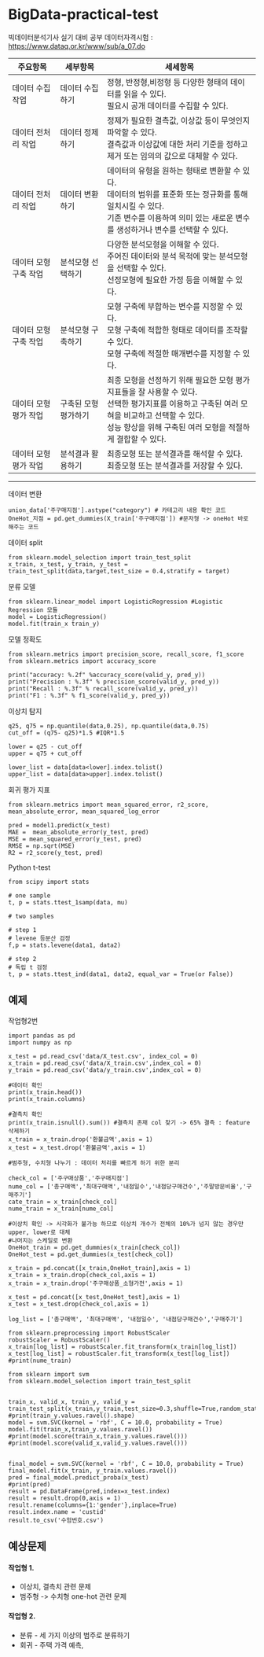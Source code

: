 # BigData-practical-test
빅데이터분석기사 실기 대비 공부 데이터자격시험 : https://www.dataq.or.kr/www/sub/a_07.do
 

|주요항목|세부항목|세세항목|
|---------|-------|-------|
|데이터 수집 작업| 데이터 수집하기 | 정형, 반정형,비정형 등 다양한 형태의 데이터를 읽을 수 있다. <br> 필요시 공개 데이터를 수집할 수 있다.|
|데이터 전처리 작업| 데이터 정제하기 | 정제가 필요한 결측값, 이상값 등이 무엇인지 파악할 수 있다. <br> 결측값과 이상값에 대한 처리 기준을 정하고 제거 또는 임의의 값으로 대체할 수 있다.|
|데이터 전처리 작업|데이터 변환하기| 데이터의 유형을 원하는 형태로 변환할 수 있다. <br> 데이터의 범위를 표준화 또는 정규화를 통해 일치시킬 수 있다. <br> 기존 변수를 이용하여 의미 있는 새로운 변수를 생성하거나 변수를 선택할 수 있다.|
|데이터 모형 구축 작업|분석모형 선택하기| 다양한 분석모형을 이해할 수 있다. <br> 주어진 데이터와 분석 목적에 맞는 분석모형을 선택할 수 있다. <br> 선정모형에 필요한 가정 등을 이해할 수 있다.|
|데이터 모형 구축 작업| 분석모형 구축하기| 모형 구축에 부합하는 변수를 지정할 수 있다.<br> 모형 구축에 적합한 형태로 데이터를 조작할 수 있다. <br> 모형 구축에 적절한 매개변수를 지정할 수 있다.|
|데이터 모형 평가 작업| 구축된 모형 평가하기 | 최종 모형을 선정하기 위해 필요한 모형 평가 지표들을 잘 사용할 수 있다. <br> 선택한 평가지표를 이용하고 구축된 여러 모혀을 비교하고 선택할 수 있다. <br> 성능 향상을 위해 구축된 여러 모형을 적절하게 결합할 수 있다. |
|데이터 모형 평가 작업| 분석결과 활용하기| 최종모형 또는 분석결과를 해석할 수 있다. <br> 최종모형 또는 분석결과를 저장할 수 있다.|

________________________________________ 

데이터 변환

    union_data['주구매지점'].astype("category") # 카테고리 내용 확인 코드
    OneHot_지점 = pd.get_dummies(X_train['주구매지점']) #문자형 -> oneHot 바로 해주는 코드 
    
 데이터 split
 	
	from sklearn.model_selection import train_test_split
 	x_train, x_test, y_train, y_test = train_test_split(data,target,test_size = 0.4,stratify = target)
	
 분류 모델
    
    from sklearn.linear_model import LogisticRegression #Logistic Regression 모듈
    model = LogisticRegression()
    model.fit(train_x train_y)
    
모델 정확도 
       
    from sklearn.metrics import precision_score, recall_score, f1_score
    from sklearn.metrics import accuracy_score
    
    print("accuracy: %.2f" %accuracy_score(valid_y, pred_y))
    print("Precision : %.3f" % precision_score(valid_y, pred_y))
    print("Recall : %.3f" % recall_score(valid_y, pred_y))
    print("F1 : %.3f" % f1_score(valid_y, pred_y))
    
이상치 탐지
 

    q25, q75 = np.quantile(data,0.25), np.quantile(data,0.75)
    cut_off = (q75- q25)*1.5 #IQR*1.5

    lower = q25 - cut_off 
    upper = q75 + cut_off   
    
    lower_list = data[data<lower].index.tolist()
	upper_list = data[data>upper].index.tolist()

회귀 평가 지표
 

    from sklearn.metrics import mean_squared_error, r2_score, mean_absolute_error, mean_squared_log_error
    
    pred = model1.predict(x_test)
    MAE =  mean_absolute_error(y_test, pred)
    MSE = mean_squared_error(y_test, pred)
    RMSE = np.sqrt(MSE)
    R2 = r2_score(y_test, pred)

Python t-test 


    from scipy import stats
    
    # one sample
    t, p = stats.ttest_1samp(data, mu)
    
    # two samples
    
    # step 1
    # levene 등분산 검정
    f,p = stats.levene(data1, data2)
    
    # step 2
    # 독립 t 검정
    t, p = stats.ttest_ind(data1, data2, equal_var = True(or False))
   

## 예제 

작업형2번

    import pandas as pd
    import numpy as np
    
    x_test = pd.read_csv('data/X_test.csv', index_col = 0)
    x_train = pd.read_csv('data/X_train.csv',index_col = 0)
    y_train = pd.read_csv('data/y_train.csv',index_col = 0)
    
    #데이터 확인
    print(x_train.head())
    print(x_train.columns)
    
    #결측치 확인
    print(x_train.isnull().sum()) #결측치 존재 col 찾기 -> 65% 결측 : feature 삭제하기
    x_train = x_train.drop('환불금액',axis = 1)
    x_test = x_test.drop('환불금액',axis = 1)
    
    #범주형, 수치형 나누기 : 데이터 처리를 빠르게 하기 위한 분리

    check_col = ['주구매상품','주구매지점']
    nume_col = ['총구매액','최대구매액','내점일수','내점당구매건수','주말방문비율','구매주기']
    cate_train = x_train[check_col]
    nume_train = x_train[nume_col]
    
    #이상치 확인 -> 시각화가 불가능 하므로 이상치 개수가 전체의 10%가 넘지 않는 경우만 upper, lower로 대체
    #나머지는 스케일로 변환
    OneHot_train = pd.get_dummies(x_train[check_col])
    OneHot_test = pd.get_dummies(x_test[check_col])

    x_train = pd.concat([x_train,OneHot_train],axis = 1)
    x_train = x_train.drop(check_col,axis = 1)
    x_train = x_train.drop('주구매상품_소형가전',axis = 1)

    x_test = pd.concat([x_test,OneHot_test],axis = 1)
    x_test = x_test.drop(check_col,axis = 1)

    log_list = ['총구매액', '최대구매액', '내점일수', '내점당구매건수','구매주기']

    from sklearn.preprocessing import RobustScaler
    robustScaler = RobustScaler()
    x_train[log_list] = robustScaler.fit_transform(x_train[log_list])
    x_test[log_list] = robustScaler.fit_transform(x_test[log_list])
    #print(nume_train)

    from sklearn import svm
    from sklearn.model_selection import train_test_split


    train_x, valid_x, train_y, valid_y = train_test_split(x_train,y_train,test_size=0.3,shuffle=True,random_state=25)
    #print(train_y.values.ravel().shape)
    model = svm.SVC(kernel = 'rbf', C = 10.0, probability = True)
    model.fit(train_x,train_y.values.ravel())
    #print(model.score(train_x,train_y.values.ravel()))
    #print(model.score(valid_x,valid_y.values.ravel()))


    final_model = svm.SVC(kernel = 'rbf', C = 10.0, probability = True)
    final_model.fit(x_train, y_train.values.ravel())
    pred = final_model.predict_proba(x_test)
    #print(pred)
    result = pd.DataFrame(pred,index=x_test.index)
    result = result.drop(0,axis = 1)
    result.rename(columns={1:'gender'},inplace=True)
    result.index.name = 'custid'
    result.to_csv('수험번호.csv')
     
    
## 예상문제
#### 작업형 1.
+ 이상치, 결측치 관련 문제
+ 범주형 -> 수치형 one-hot 관련 문제

#### 작업형 2.
+ 분류 - 세 가지 이상의 범주로 분류하기
+ 회귀 - 주택 가격 예측, 
